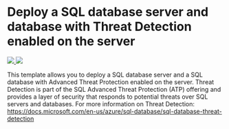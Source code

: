 # Deploy a SQL database server and database with Threat Detection enabled on the server

<a href="https://portal.azure.com/#create/Microsoft.Template/uri/https%3A%2F%2Fraw.githubusercontent.com%2FAzure%2Fazure-quickstart-templates%2Fmaster%2F401-sql-threat-detection-server-policy-single-db%2Fazuredeploy.json" target="_blank">
    <img src="http://azuredeploy.net/deploybutton.png"/>
</a>
<a href="http://armviz.io/#/?load=https%3A%2F%2Fraw.githubusercontent.com%2FAzure%2Fazure-quickstart-templates%2Fmaster%2F401-sql-threat-detection-server-policy-single-db%2Fazuredeploy.json" target="_blank">
    <img src="http://armviz.io/visualizebutton.png"/>
</a>

This template allows you to deploy a SQL database server and a SQL database with Advanced Threat Protection enabled on the server.
Threat Detection is part of the SQL Advanced Threat Protection (ATP) offering and provides a layer of security that responds to potential threats over SQL servers and databases.
For more information on Threat Detection: https://docs.microsoft.com/en-us/azure/sql-database/sql-database-threat-detection